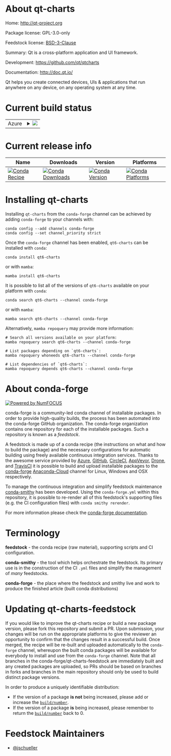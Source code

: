 About qt-charts
===============

Home: http://qt-project.org

Package license: GPL-3.0-only

Feedstock license: [BSD-3-Clause](https://github.com/conda-forge/qt-charts-feedstock/blob/main/LICENSE.txt)

Summary: Qt is a cross-platform application and UI framework.

Development: https://github.com/qt/qtcharts

Documentation: http://doc.qt.io/

Qt helps you create connected devices, UIs & applications that run
anywhere on any device, on any operating system at any time.


Current build status
====================


<table>
    
  <tr>
    <td>Azure</td>
    <td>
      <details>
        <summary>
          <a href="https://dev.azure.com/conda-forge/feedstock-builds/_build/latest?definitionId=18264&branchName=main">
            <img src="https://dev.azure.com/conda-forge/feedstock-builds/_apis/build/status/qt-charts-feedstock?branchName=main">
          </a>
        </summary>
        <table>
          <thead><tr><th>Variant</th><th>Status</th></tr></thead>
          <tbody><tr>
              <td>linux_64</td>
              <td>
                <a href="https://dev.azure.com/conda-forge/feedstock-builds/_build/latest?definitionId=18264&branchName=main">
                  <img src="https://dev.azure.com/conda-forge/feedstock-builds/_apis/build/status/qt-charts-feedstock?branchName=main&jobName=linux&configuration=linux%20linux_64_" alt="variant">
                </a>
              </td>
            </tr><tr>
              <td>linux_aarch64</td>
              <td>
                <a href="https://dev.azure.com/conda-forge/feedstock-builds/_build/latest?definitionId=18264&branchName=main">
                  <img src="https://dev.azure.com/conda-forge/feedstock-builds/_apis/build/status/qt-charts-feedstock?branchName=main&jobName=linux&configuration=linux%20linux_aarch64_" alt="variant">
                </a>
              </td>
            </tr><tr>
              <td>osx_64</td>
              <td>
                <a href="https://dev.azure.com/conda-forge/feedstock-builds/_build/latest?definitionId=18264&branchName=main">
                  <img src="https://dev.azure.com/conda-forge/feedstock-builds/_apis/build/status/qt-charts-feedstock?branchName=main&jobName=osx&configuration=osx%20osx_64_" alt="variant">
                </a>
              </td>
            </tr><tr>
              <td>osx_arm64</td>
              <td>
                <a href="https://dev.azure.com/conda-forge/feedstock-builds/_build/latest?definitionId=18264&branchName=main">
                  <img src="https://dev.azure.com/conda-forge/feedstock-builds/_apis/build/status/qt-charts-feedstock?branchName=main&jobName=osx&configuration=osx%20osx_arm64_" alt="variant">
                </a>
              </td>
            </tr><tr>
              <td>win_64</td>
              <td>
                <a href="https://dev.azure.com/conda-forge/feedstock-builds/_build/latest?definitionId=18264&branchName=main">
                  <img src="https://dev.azure.com/conda-forge/feedstock-builds/_apis/build/status/qt-charts-feedstock?branchName=main&jobName=win&configuration=win%20win_64_" alt="variant">
                </a>
              </td>
            </tr>
          </tbody>
        </table>
      </details>
    </td>
  </tr>
</table>

Current release info
====================

| Name | Downloads | Version | Platforms |
| --- | --- | --- | --- |
| [![Conda Recipe](https://img.shields.io/badge/recipe-qt6--charts-green.svg)](https://anaconda.org/conda-forge/qt6-charts) | [![Conda Downloads](https://img.shields.io/conda/dn/conda-forge/qt6-charts.svg)](https://anaconda.org/conda-forge/qt6-charts) | [![Conda Version](https://img.shields.io/conda/vn/conda-forge/qt6-charts.svg)](https://anaconda.org/conda-forge/qt6-charts) | [![Conda Platforms](https://img.shields.io/conda/pn/conda-forge/qt6-charts.svg)](https://anaconda.org/conda-forge/qt6-charts) |

Installing qt-charts
====================

Installing `qt-charts` from the `conda-forge` channel can be achieved by adding `conda-forge` to your channels with:

```
conda config --add channels conda-forge
conda config --set channel_priority strict
```

Once the `conda-forge` channel has been enabled, `qt6-charts` can be installed with `conda`:

```
conda install qt6-charts
```

or with `mamba`:

```
mamba install qt6-charts
```

It is possible to list all of the versions of `qt6-charts` available on your platform with `conda`:

```
conda search qt6-charts --channel conda-forge
```

or with `mamba`:

```
mamba search qt6-charts --channel conda-forge
```

Alternatively, `mamba repoquery` may provide more information:

```
# Search all versions available on your platform:
mamba repoquery search qt6-charts --channel conda-forge

# List packages depending on `qt6-charts`:
mamba repoquery whoneeds qt6-charts --channel conda-forge

# List dependencies of `qt6-charts`:
mamba repoquery depends qt6-charts --channel conda-forge
```


About conda-forge
=================

[![Powered by
NumFOCUS](https://img.shields.io/badge/powered%20by-NumFOCUS-orange.svg?style=flat&colorA=E1523D&colorB=007D8A)](https://numfocus.org)

conda-forge is a community-led conda channel of installable packages.
In order to provide high-quality builds, the process has been automated into the
conda-forge GitHub organization. The conda-forge organization contains one repository
for each of the installable packages. Such a repository is known as a *feedstock*.

A feedstock is made up of a conda recipe (the instructions on what and how to build
the package) and the necessary configurations for automatic building using freely
available continuous integration services. Thanks to the awesome service provided by
[Azure](https://azure.microsoft.com/en-us/services/devops/), [GitHub](https://github.com/),
[CircleCI](https://circleci.com/), [AppVeyor](https://www.appveyor.com/),
[Drone](https://cloud.drone.io/welcome), and [TravisCI](https://travis-ci.com/)
it is possible to build and upload installable packages to the
[conda-forge](https://anaconda.org/conda-forge) [Anaconda-Cloud](https://anaconda.org/)
channel for Linux, Windows and OSX respectively.

To manage the continuous integration and simplify feedstock maintenance
[conda-smithy](https://github.com/conda-forge/conda-smithy) has been developed.
Using the ``conda-forge.yml`` within this repository, it is possible to re-render all of
this feedstock's supporting files (e.g. the CI configuration files) with ``conda smithy rerender``.

For more information please check the [conda-forge documentation](https://conda-forge.org/docs/).

Terminology
===========

**feedstock** - the conda recipe (raw material), supporting scripts and CI configuration.

**conda-smithy** - the tool which helps orchestrate the feedstock.
                   Its primary use is in the construction of the CI ``.yml`` files
                   and simplify the management of *many* feedstocks.

**conda-forge** - the place where the feedstock and smithy live and work to
                  produce the finished article (built conda distributions)


Updating qt-charts-feedstock
============================

If you would like to improve the qt-charts recipe or build a new
package version, please fork this repository and submit a PR. Upon submission,
your changes will be run on the appropriate platforms to give the reviewer an
opportunity to confirm that the changes result in a successful build. Once
merged, the recipe will be re-built and uploaded automatically to the
`conda-forge` channel, whereupon the built conda packages will be available for
everybody to install and use from the `conda-forge` channel.
Note that all branches in the conda-forge/qt-charts-feedstock are
immediately built and any created packages are uploaded, so PRs should be based
on branches in forks and branches in the main repository should only be used to
build distinct package versions.

In order to produce a uniquely identifiable distribution:
 * If the version of a package **is not** being increased, please add or increase
   the [``build/number``](https://docs.conda.io/projects/conda-build/en/latest/resources/define-metadata.html#build-number-and-string).
 * If the version of a package **is** being increased, please remember to return
   the [``build/number``](https://docs.conda.io/projects/conda-build/en/latest/resources/define-metadata.html#build-number-and-string)
   back to 0.

Feedstock Maintainers
=====================

* [@jschueller](https://github.com/jschueller/)

